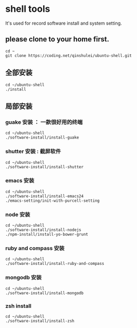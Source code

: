 # shell tools
It's used for record software install and system setting.

## please clone to your home first.
```
cd ~
git clone https://coding.net/qinshulei/ubuntu-shell.git
```

## 全部安装
```shell
cd ~/ubuntu-shell
./install
```

## 局部安装

### guake 安装 ： 一款很好用的终端
```shell
cd ~/ubuntu-shell
./software-install/install-guake
```

### shutter 安装 : 截屏软件
```shell
cd ~/ubuntu-shell
./software-install/install-shutter
```

### emacs 安装
```shell
cd ~/ubuntu-shell
./software-install/install-emacs24
./emacs-setting/init-with-purcell-setting
```

### node 安装
```shell
cd ~/ubuntu-shell
./software-install/install-nodejs
./npm-install/install-yo-bower-grunt
```

### ruby and compass 安装
```shell
cd ~/ubuntu-shell
./software-install/install-ruby-and-compass
```

### mongodb 安装
```shell
cd ~/ubuntu-shell
./software-install/install-mongodb
```

### zsh install
```shell
cd ~/ubuntu-shell
./software-install/install-zsh
```

